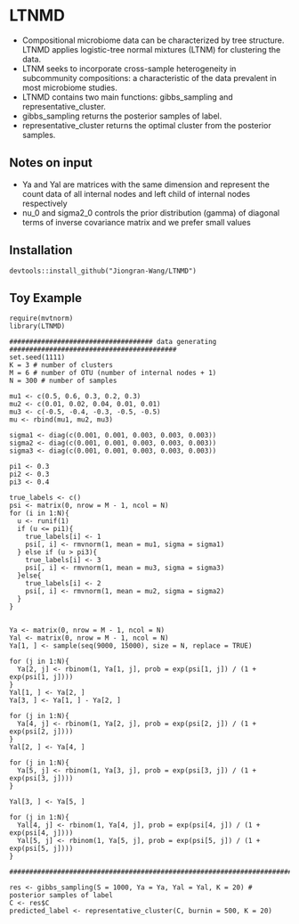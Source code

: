 # LTNMD

- Compositional microbiome data can be characterized by tree structure. LTNMD applies logistic-tree normal mixtures (LTNM) for clustering the data.
- LTNM seeks to incorporate cross-sample heterogeneity in subcommunity compositions: a characteristic of the data prevalent in most microbiome studies.
- LTNMD contains two main functions: gibbs_sampling and representative_cluster.
- gibbs_sampling returns the posterior samples of label.
- representative_cluster returns the optimal cluster from the posterior samples.

## Notes on input
- Ya and Yal are matrices with the same dimension and represent the count data of all internal nodes and left child of internal nodes respectively
- nu_0 and sigma2_0 controls the prior distribution (gamma) of diagonal terms of inverse covariance matrix and we prefer small values



## Installation

```{r eval=FALSE}
devtools::install_github("Jiongran-Wang/LTNMD")
```

## Toy Example
```{r eval=FALSE}
require(mvtnorm)
library(LTNMD)

#################################### data generating ##########################################
set.seed(1111)
K = 3 # number of clusters
M = 6 # number of OTU (number of internal nodes + 1)
N = 300 # number of samples

mu1 <- c(0.5, 0.6, 0.3, 0.2, 0.3)
mu2 <- c(0.01, 0.02, 0.04, 0.01, 0.01)
mu3 <- c(-0.5, -0.4, -0.3, -0.5, -0.5)
mu <- rbind(mu1, mu2, mu3)

sigma1 <- diag(c(0.001, 0.001, 0.003, 0.003, 0.003))
sigma2 <- diag(c(0.001, 0.001, 0.003, 0.003, 0.003))
sigma3 <- diag(c(0.001, 0.001, 0.003, 0.003, 0.003))

pi1 <- 0.3
pi2 <- 0.3
pi3 <- 0.4

true_labels <- c()
psi <- matrix(0, nrow = M - 1, ncol = N)
for (i in 1:N){
  u <- runif(1)
  if (u <= pi1){
    true_labels[i] <- 1
    psi[, i] <- rmvnorm(1, mean = mu1, sigma = sigma1)
  } else if (u > pi3){
    true_labels[i] <- 3
    psi[, i] <- rmvnorm(1, mean = mu3, sigma = sigma3)
  }else{
    true_labels[i] <- 2
    psi[, i] <- rmvnorm(1, mean = mu2, sigma = sigma2)
  }
}


Ya <- matrix(0, nrow = M - 1, ncol = N)
Yal <- matrix(0, nrow = M - 1, ncol = N)
Ya[1, ] <- sample(seq(9000, 15000), size = N, replace = TRUE)

for (j in 1:N){
  Ya[2, j] <- rbinom(1, Ya[1, j], prob = exp(psi[1, j]) / (1 + exp(psi[1, j])))
}
Yal[1, ] <- Ya[2, ]
Ya[3, ] <- Ya[1, ] - Ya[2, ]

for (j in 1:N){
  Ya[4, j] <- rbinom(1, Ya[2, j], prob = exp(psi[2, j]) / (1 + exp(psi[2, j])))
}
Yal[2, ] <- Ya[4, ]

for (j in 1:N){
  Ya[5, j] <- rbinom(1, Ya[3, j], prob = exp(psi[3, j]) / (1 + exp(psi[3, j])))
}

Yal[3, ] <- Ya[5, ]

for (j in 1:N){
  Yal[4, j] <- rbinom(1, Ya[4, j], prob = exp(psi[4, j]) / (1 + exp(psi[4, j])))
  Yal[5, j] <- rbinom(1, Ya[5, j], prob = exp(psi[5, j]) / (1 + exp(psi[5, j])))
}

#################################################################################################

res <- gibbs_sampling(S = 1000, Ya = Ya, Yal = Yal, K = 20) # posterior samples of label
C <- res$C 
predicted_label <- representative_cluster(C, burnin = 500, K = 20)

```
